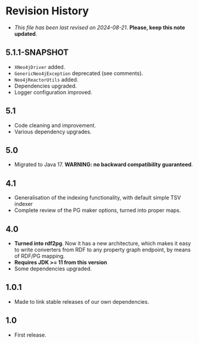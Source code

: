# Revision History

* *This file has been last revised on 2024-08-21*. **Please, keep this note updated**.

## 5.1.1-SNAPSHOT
* `XNeo4jDriver` added.
* `GenericNeo4jException` deprecated (see comments).
* `Neo4jReactorUtils` added.
* Dependencies upgraded.
* Logger configuration improved.

## 5.1
* Code cleaning and improvement.
* Various dependency upgrades.


## 5.0
* Migrated to Java 17. **WARNING: no backward compatibility guaranteed**.


## 4.1
* Generalisation of the indexing functionality, with default simple TSV indexer
* Complete review of the PG maker options, turned into proper maps.


## 4.0
* **Turned into rdf2pg**. Now it has a new architecture, which makes it easy to write 
  converters from RDF to any property graph endpoint, by means of RDF/PG mapping.
* **Requires JDK >= 11 from this version**
* Some dependencies upgraded.
 
 
## 1.0.1
* Made to link stable releases of our own dependencies.


## 1.0
* First release.